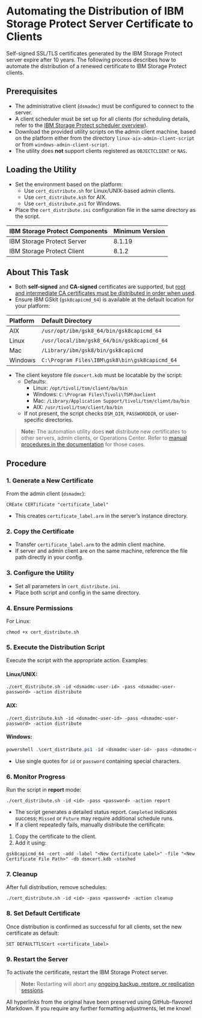 # Automating the Distribution of IBM Storage Protect Server Certificate to Clients

Self-signed SSL/TLS certificates generated by the IBM Storage Protect server expire after 10 years. The following process describes how to automate the distribution of a renewed certificate to IBM Storage Protect clients.

## Prerequisites

- The administrative client (`dsmadmc`) must be configured to connect to the server.
- A client scheduler must be set up for all clients (for scheduling details, refer to the [IBM Storage Protect scheduler overview](https://www.ibm.com/docs/en/storage-protect/8.1.25?topic=tasks-scheduling-overview)).
- Download the provided utility scripts on the admin client machine, based on the platform either from the directory `linux-aix-admin-client-script` or from `windows-admin-client-script`.
- The utility does **not** support clients registered as `OBJECTCLIENT` or `NAS`.


## Loading the Utility

- Set the environment based on the platform:
    - Use `cert_distribute.sh` for Linux/UNIX-based admin clients.
    - Use `cert_distribute.ksh` for AIX.
    - Use `cert_distribute.ps1` for Windows.
- Place the `cert_distribute.ini` configuration file in the same directory as the script.

| IBM Storage Protect Components | Minimum Version |
| :-- | :-- |
| IBM Storage Protect Server | 8.1.19 |
| IBM Storage Protect Client | 8.1.2 |

## About This Task

- Both **self-signed** and **CA-signed** certificates are supported, but [root and intermediate CA certificates must be distributed in order when used](https://www.ibm.com/docs/en/storage-protect/8.1.27?topic=certificates-installing-ca-signed).
- Ensure IBM GSkit (`gsk8capicmd_64`) is available at the default location for your platform:


| Platform | Default Directory |
| :-- | :-- |
| AIX | `/usr/opt/ibm/gsk8_64/bin/gsk8capicmd_64` |
| Linux | `/usr/local/ibm/gsk8_64/bin/gsk8capicmd_64` |
| Mac | `/Library/ibm/gsk8/bin/gsk8capicmd` |
| Windows | `C:\Program Files\IBM\gsk8\bin\gsk8capicmd_64` |

- The client keystore file `dsmcert.kdb` must be locatable by the script:
    - Defaults:
        - Linux: `/opt/tivoli/tsm/client/ba/bin`
        - Windows: `C:\Program Files\Tivoli\TSM\baclient`
        - Mac: `/Library/Application Support/tivoli/tsm/client/ba/bin`
        - AIX: `/usr/tivoli/tsm/client/ba/bin`
    - If not present, the script checks `DSM_DIR`, `PASSWORDDIR`, or user-specific directories.

> **Note:** The automation utility does **not** distribute new certificates to other servers, admin clients, or Operations Center. Refer to [manual procedures in the documentation](https://www.ibm.com/docs/en/storage-protect/8.1.25?topic=server-installing-renewed) for those cases.

## Procedure

### 1. Generate a New Certificate

From the admin client (`dsmadmc`):

```shell
CREate CERTificate "certificate_label"
```

- This creates `certificate_label.arm` in the server’s instance directory.


### 2. Copy the Certificate

- Transfer `certificate_label.arm` to the admin client machine.
- If server and admin client are on the same machine, reference the file path directly in your config.


### 3. Configure the Utility

- Set all parameters in `cert_distribute.ini`.
- Place both script and config in the same directory.


### 4. Ensure Permissions

For Linux:

```shell
chmod +x cert_distribute.sh
```


### 5. Execute the Distribution Script

Execute the script with the appropriate action. Examples:

#### Linux/UNIX:

```shell
./cert_distribute.sh -id <dsmadmc-user-id> -pass <dsmadmc-user-password> -action distribute
```


#### AIX:

```shell
./cert_distribute.ksh -id <dsmadmc-user-id> -pass <dsmadmc-user-password> -action distribute
```


#### Windows:

```powershell
powershell .\cert_distribute.ps1 -id <dsmadmc-user-id> -pass <dsmadmc-user-password> -action distribute
```

- Use single quotes for `id` or `password` containing special characters.


### 6. Monitor Progress

Run the script in **report** mode:

```shell
./cert_distribute.sh -id <id> -pass <password> -action report
```

- The script generates a detailed status report. `Completed` indicates success; `Missed` or `Future` may require additional schedule runs.
- If a client repeatedly fails, manually distribute the certificate:

1. Copy the certificate to the client.
2. Add it using:

```shell
gsk8capicmd_64 -cert -add -label "<New Certificate Label>" -file "<New Certificate File Path>" -db dsmcert.kdb -stashed
```


### 7. Cleanup

After full distribution, remove schedules:

```shell
./cert_distribute.sh -id <id> -pass <password> -action cleanup
```


### 8. Set Default Certificate

Once distribution is confirmed as successful for all clients, set the new certificate as default:

```shell
SET DEFAULTTLSCert <certificate_label>
```


### 9. Restart the Server

To activate the certificate, restart the IBM Storage Protect server.

> **Note:** Restarting will abort any [ongoing backup, restore, or replication sessions](https://www.ibm.com/docs/en/storage-protect/8.1.27?topic=sessions-monitoring).

All hyperlinks from the original have been preserved using GitHub-flavored Markdown. If you require any further formatting adjustments, let me know!

